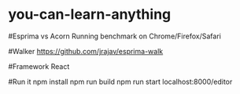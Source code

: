 # you-can-learn-anything

#Esprima vs Acorn
Running benchmark on Chrome/Firefox/Safari

#Walker
https://github.com/jrajav/esprima-walk

#Framework
React

#Run it
npm install
npm run build
npm run start
localhost:8000/editor